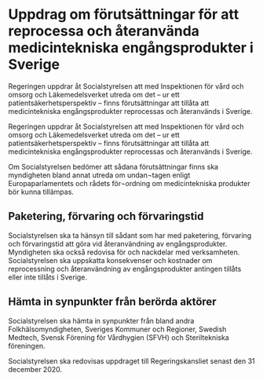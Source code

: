 # Uppdrag om förutsättningar för att reprocessa och återanvända medicintekniska engångsprodukter i Sverige

Regeringen uppdrar åt Socialstyrelsen att med Inspektionen för vård och omsorg och Läkemedelsverket utreda om det – ur ett patientsäkerhetsperspektiv – finns förutsättningar att tillåta att medicintekniska engångsprodukter reprocessas och återanvänds i Sverige.

Regeringen uppdrar åt Socialstyrelsen att med Inspektionen för vård och omsorg och Läkemedelsverket utreda om det – ur ett patientsäkerhetsperspektiv – finns förutsättningar att tillåta att medicintekniska engångsprodukter reprocessas och återanvänds i Sverige.

Om Socialstyrelsen bedömer att sådana förutsättningar finns ska myndigheten bland annat utreda om undan¬tagen enligt Europaparlamentets och rådets för¬ordning om medicintekniska produkter bör kunna tillämpas.

## Paketering, förvaring och förvaringstid

Socialstyrelsen ska ta hänsyn till sådant som har med paketering, förvaring och förvaringstid att göra vid återanvändning av engångsprodukter. Myndigheten ska också redovisa för och nackdelar med verksamheten. Socialstyrelsen ska uppskatta konsekvenser och kostnader om reprocessning och återanvändning av engångsprodukter antingen tillåts eller inte tillåts i Sverige.

## Hämta in synpunkter från berörda aktörer

Socialstyrelsen ska hämta in synpunkter från bland andra Folkhälsomyndigheten, Sveriges Kommuner och Regioner, Swedish Medtech, Svensk Förening för Vårdhygien (SFVH) och Steriltekniska föreningen.

Socialstyrelsen ska redovisas uppdraget till Regeringskansliet senast den 31 december 2020.

